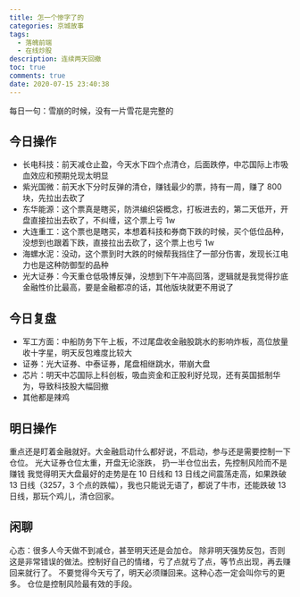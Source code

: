 ```yaml
---
title: 怎一个惨字了的
categories: 京城故事
tags:
  - 落魄前端
  - 在线炒股
description: 连续两天回撤
toc: true
comments: true
date: 2020-07-15 23:40:38
---
```


每日一句：雪崩的时候，没有一片雪花是完整的

<!--more-->

## 今日操作

- 长电科技：前天减仓止盈，今天水下四个点清仓，后面跌停，中芯国际上市吸血效应和预期兑现太明显
- 紫光国微：前天水下分时反弹的清仓，赚钱最少的票，持有一周，赚了 800 块，先拉出去砍了
- 东华能源：这个票真是瞎买，防洪编织袋概念，打板进去的，第二天低开，开盘直接拉出去砍了，不纠缠，这个票上亏 1w
- 大连重工：这个票也是瞎买，本想着科技和券商下跌的时候，买个低位品种，没想到也跟着下跌，直接拉出去砍了，这个票上也亏 1w
- 海螺水泥：没动，这个票到时大跌的时候帮我挡住了一部分伤害，发现长江电力也是这种防御型的品种
- 光大证券：今天重仓低吸博反弹，没想到下午冲高回落，逻辑就是我觉得抄底金融性价比最高，要是金融都凉的话，其他版块就更不用说了

## 今日复盘

- 军工方面：中船防务下午上板，不过尾盘收金融股跳水的影响炸板，高位放量收十字星，明天反包难度比较大
- 证券：光大证券、中泰证券，尾盘相继跳水，带崩大盘
- 芯片：明天中芯国际上科创板，吸血资金和正股利好兑现，还有英国抵制华为，导致科技股大幅回撤
- 其他都是辣鸡

## 明日操作

重点还是盯着金融就好。大金融启动什么都好说，不启动，参与还是需要控制一下仓位。
光大证券仓位太重，开盘无论涨跌， 扔一半仓位出去，先控制风险而不是赚钱
我觉得明天大盘最好的走势是在 10 日线和 13 日线之间震荡走高，如果跌破 13 日线（3257，3 个点的跌幅），我也只能说无语了，都说了牛市，还能跌破 13 日线，那玩个鸡儿，清仓回家。

## 闲聊

心态：很多人今天做不到减仓，甚至明天还是会加仓。
除非明天强势反包，否则这是非常错误的做法。控制好自己的情绪，亏了点就亏了点，等节点出现，再去赚回来就行了。
不要觉得今天亏了，明天必须赚回来。这种心态一定会叫你亏的更多。
仓位是控制风险最有效的手段。
